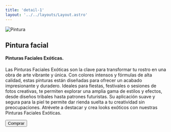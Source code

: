 ```yaml
---
title: 'detail-1'
layout: '../../layouts/Layout.astro'
---
```


<section transition:animate="slide"  class='flex gap-7 justify-center items-center flex-wrap text-white px-8% py-20'>
   <img class='rounded-xl' src="/images/img7.jpg" alt="Pintura" />
   <div class='flex flex-col gap-4'>
   <h2 class='text-transparent bg-clip-text bg-gradient-to-br from-indigo-600 from-10% via-primary via-30% to-green-600 font-semibold'>Pintura facial</h2>
   <h4>Pinturas Faciales Exóticas.</h4>
   <p class='max-w-md'>Las Pinturas Faciales Exóticas son la clave para transformar tu rostro en una obra de arte vibrante y única. Con colores intensos y fórmulas de alta calidad, estas pinturas están diseñadas para ofrecer un acabado impresionante y duradero. Ideales para fiestas, festivales o sesiones de fotos creativas, te permiten explorar una amplia gama de estilos y efectos, desde diseños tribales hasta patrones futuristas. Su aplicación suave y segura para la piel te permite dar rienda suelta a tu creatividad sin preocupaciones. Atrévete a destacar y crea looks exóticos con nuestras Pinturas Faciales Exóticas.</p>
   <button class='w-20 h-7 border-gray-50 border-2 rounded-md flex justify-center items-center hover:bg-blue-900 transition'>Comprar</button>
   </div>
</section>

<style>
   section{
      width:100%;
      min-height: calc(100vh - 52px)
   }
</style>
